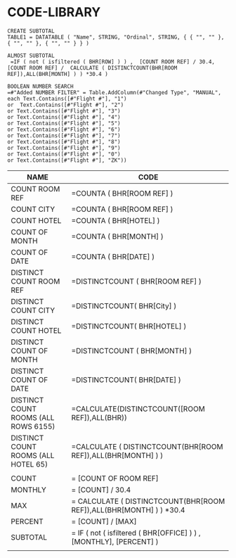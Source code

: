 # CODE-LIBRARY

```DAX
CREATE SUBTOTAL
TABLE1 = DATATABLE ( "Name", STRING, "Ordinal", STRING, { { "", "" },  { "", "" }, { "", "" } } )
```

```DAX
ALMOST SUBTOTAL   
 =IF ( not ( isfiltered ( BHR[ROW] ) ) ,  [COUNT ROOM REF] / 30.4,  [COUNT ROOM REF] /  CALCULATE ( DISTINCTCOUNT(BHR[ROOM REF]),ALL(BHR[MONTH] ) ) *30.4 )	
```

```DAX
BOOLEAN NUMBER SEARCH  
=#"Added NUMBER FILTER" = Table.AddColumn(#"Changed Type", "MANUAL",   
each Text.Contains([#"Flight #"], "1")   
or  Text.Contains([#"Flight #"], "2")   
or Text.Contains([#"Flight #"], "3")   
or Text.Contains([#"Flight #"], "4")   
or Text.Contains([#"Flight #"], "5")   
or Text.Contains([#"Flight #"], "6")   
or Text.Contains([#"Flight #"], "7")   
or Text.Contains([#"Flight #"], "8")   
or Text.Contains([#"Flight #"], "9")   
or Text.Contains([#"Flight #"], "0")  
or Text.Contains([#"Flight #"], "ZK"))  
```

|	NAME	|  	CODE	| 
|	-------------	|	-------------	|
|	COUNT ROOM REF	|	 =COUNTA ( BHR[ROOM REF] ) 	|
|	COUNT CITY	|	 =COUNTA ( BHR[ROOM REF] )	|
|	COUNT HOTEL	|	 =COUNTA ( BHR[HOTEL] ) 	|
|	COUNT OF MONTH	|	 =COUNTA ( BHR[MONTH] ) 	|
|	COUNT OF DATE	|	 =COUNTA ( BHR[DATE] ) 	|
|	DISTINCT COUNT ROOM REF	|	 =DISTINCTCOUNT ( BHR[ROOM REF] )	|
|	DISTINCT COUNT CITY	|	 =DISTINCTCOUNT( BHR[City] ) 	|
|	DISTINCT COUNT HOTEL	|	 =DISTINCTCOUNT( BHR[HOTEL] )	|
|	DISTINCT COUNT OF MONTH	|	 =DISTINCTCOUNT ( BHR[MONTH] )	|
|	DISTINCT COUNT OF DATE	|	 =DISTINCTCOUNT( BHR[DATE] )	|
|	DISTINCT COUNT ROOMS (ALL ROWS 6155)	|	 =CALCULATE(DISTINCTCOUNT([ROOM REF]),ALL(BHR))	|
|	DISTINCT COUNT ROOMS (ALL HOTEL 65)	|	 =CALCULATE ( DISTINCTCOUNT(BHR[ROOM REF]),ALL(BHR[MONTH] ) )	|
|		|		|
|	COUNT	|	 = [COUNT OF ROOM REF]	|
|	MONTHLY	|	 = [COUNT] / 30.4	|
|	MAX	|	 = CALCULATE ( DISTINCTCOUNT(BHR[ROOM REF]),ALL(BHR[MONTH] ) ) *30.4	|
|	PERCENT	|	 = [COUNT] / [MAX]	|
|	SUBTOTAL	|	 = IF ( not ( isfiltered ( BHR[OFFICE] ) ) , [MONTHLY], [PERCENT] ) 	|
|		|		|
